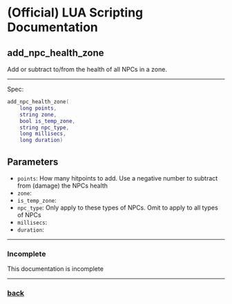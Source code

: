 
# (Official) LUA Scripting Documentation

## add_npc_health_zone

Add or subtract to/from the health of all NPCs in a zone.

___

Spec:

```lua
add_npc_health_zone(
	long points,
	string zone,
	bool is_temp_zone,
	string npc_type,
	long millisecs,
	long duration)
```

## Parameters

- `points`: How many hitpoints to add. Use a negative number to subtract from (damage) the NPCs health
- `zone`: 
- `is_temp_zone`: 
- `npc_type`: Only apply to these types of NPCs. Omit to apply to all types of NPCs
- `millisecs`: 
- `duration`: 

___

### Incomplete

This documentation is incomplete

___

### [back](../npcs)
